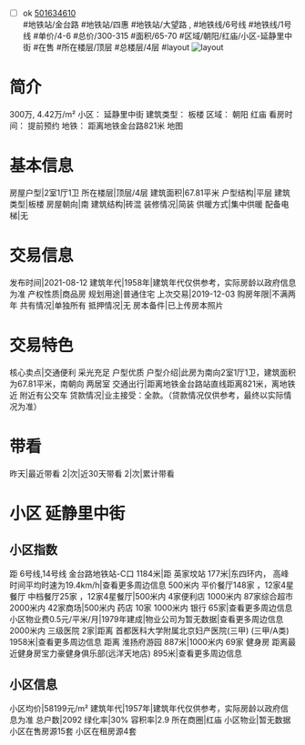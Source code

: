 - [ ] ok [501634610](https://bj.5i5j.com/ershoufang/501634610.html)  
 #地铁站/金台路 #地铁站/四惠 #地铁站/大望路 ,  #地铁线/6号线 #地铁线/1号线
#单价/4-6 #总价/300-315 #面积/65-70   #区域/朝阳/红庙/小区-延静里中街 #在售 #所在楼层/顶层 #总楼层/4层 #layout 
![layout](http://image2a.5i5j.com/bdir/layout/ef7417c67fc84f1f96d6dd963e5a6d2a.jpg_P5.jpg) 
# 简介 
 300万,  4.42万/m² 
小区： 延静里中街
建筑类型： 板楼
区域： 朝阳 红庙
看房时间： 提前预约
地铁： 距离地铁金台路821米 地图
# 基本信息 
 房屋户型|2室1厅1卫
所在楼层|顶层/4层
建筑面积|67.81平米
户型结构|平层
建筑类型|板楼
房屋朝向|南
建筑结构|砖混
装修情况|简装
供暖方式|集中供暖
配备电梯|无
# 交易信息 
 发布时间|2021-08-12
建筑年代|1958年|建筑年代仅供参考，实际房龄以政府信息为准
产权性质|商品房
规划用途|普通住宅
上次交易|2019-12-03
购房年限|不满两年
共有情况|单独所有
抵押情况|无
房本备件|已上传房本照片
# 交易特色 
 核心卖点|交通便利 采光充足  户型优质
户型介绍|此房为南向2室1厅1卫，建筑面积为67.81平米，南朝向  两居室
交通出行|距离地铁金台路站直线距离821米，离地铁近 附近有公交车
贷款情况|业主接受：全款。（贷款情况仅供参考，最终以实际情况为准）
# 带看 
 昨天|最近带看	 2|次|近30天带看	 2|次|累计带看
# 小区 延静里中街
## 小区指数 
 距 6号线,14号线 金台路地铁站-C口 1184米|距 英家坟站 177米|东四环内， 高峰时间平均时速为19.4km/h|查看更多周边信息
500米内 平价餐厅148家 ，12家4星餐厅
中档餐厅25家 ，12家4星餐厅|500米内 4家便利店
1000米内 87家综合超市
2000米内 42家商场|500米内 药店 10家
1000米内 银行 65家|查看更多周边信息
小区物业费0.5元/平米/月|1979年建成|物业公司为暂无数据|查看更多周边信息
2000米内 三级医院 2家|距离 首都医科大学附属北京妇产医院(三甲) (三甲/A类) 1958米|查看更多周边信息
距离 淮扬府游园 887米|1000米内 69家 健身房
距离最近健身房宝力豪健身俱乐部(远洋天地店) 895米|查看更多周边信息
## 小区信息 
 小区均价|58199元/m²
建筑年代|1957年|建筑年代仅供参考，实际房龄以政府信息为准
总户数|2092
绿化率|30%
容积率|2.9
所在商圈|红庙
小区物业|暂无数据
小区在售房源15套
小区在租房源4套
